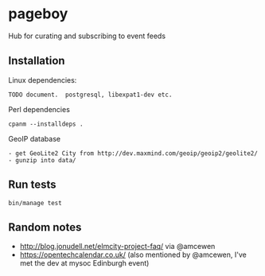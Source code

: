 # pageboy
Hub for curating and subscribing to event feeds

## Installation

Linux dependencies:

    TODO document.  postgresql, libexpat1-dev etc.

Perl dependencies

    cpanm --installdeps .

GeoIP database

    - get GeoLite2 City from http://dev.maxmind.com/geoip/geoip2/geolite2/
    - gunzip into data/

## Run tests

    bin/manage test

## Random notes

 - http://blog.jonudell.net/elmcity-project-faq/ via @amcewen
 - https://opentechcalendar.co.uk/ (also mentioned by @amcewen, I've met the dev at mysoc Edinburgh event)
